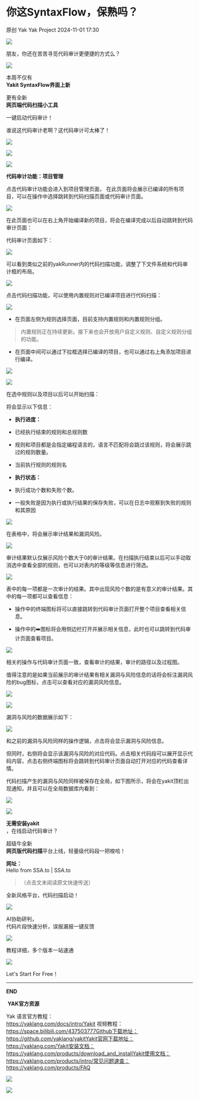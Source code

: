 #  你这SyntaxFlow，保熟吗？   
原创 Yak  Yak Project   2024-11-01 17:30  
  
![](\articles\wechat2md-57d4b38fb5fac67b077017855ed50c43.gif)  
  
朋友，你还在苦苦寻觅代码审计更便捷的方式么？  
  
![](\articles\wechat2md-7fe779cc6a661bc8a40d988ea655889c.png)  
  
本周不仅有  
**Yakit SyntaxFlow界面上新**  
  
更有全新  
**网页端代码扫描小工具**  
  
一键启动代码审计！  
  
谁说这代码审计老啊？这代码审计可太棒了！  
  
![](\articles\wechat2md-94dca69ebf7899b3c0e4f01624fb439d.jpeg)  
  
![](\articles\wechat2md-3ef8a0cfe654499ea76424d7c463e36d.png)  
  
![](\articles\wechat2md-babc2efe77cb9d8433eb8ecabf620d44.png)  
  
**代码审计功能：项目管理**  
  
点击代码审计功能会进入到项目管理页面， 在此页面将会展示已编译的所有项目，可以在操作中选择跳转到代码扫描页面或代码审计页面。  
  
![](\articles\wechat2md-394168d6468ddc047d1363d20c56c78a.png)  
  
在此页面也可以在右上角开始编译新的项目，将会在编译完成以后自动跳转到代码审计页面：  
  
代码审计页面如下：  
  
![](\articles\wechat2md-22a6b0c582cb79bb91e2ef91b3880f92.png)  
  
可以看到类似之前的yakRunner内的代码扫描功能，调整了下文件系统和代码审计框的布局。  
  
![](\articles\wechat2md-537c297579d241fbc262b21812fa4901.png)  
  
点击代码扫描功能，可以使用内置规则对已编译项目进行代码扫描：  
  
![](\articles\wechat2md-15b045434942023439a1c295d0bb3e5f.png)  
- 在页面左侧为规则选择页面，目前支持内置规则和内置规则分组。  
  
> 内置规则正在持续更新。接下来也会开放用户自定义规则、自定义规则分组的功能。  
  
- 在页面中间可以通过下拉框选择已编译的项目，也可以通过右上角添加项目进行编译。  
  
![](\articles\wechat2md-561416c5867c942b9e3caf6ae3a904e7.png)  
  
![](\articles\wechat2md-3bcdfa94d9f8d89f6942b084b7709612.png)  
  
在选中规则以及项目以后可以开始扫描：  
  
将会显示以下信息：  
- **执行进度：**  
  
- 已经执行结束的规则和总规则数  
  
- 规则和项目都是会指定编程语言的，语言不匹配将会跳过该规则，将会展示跳过的规则数量。  
  
- 当前执行规则的规则名  
  
- **执行状态：**  
  
- 执行成功个数和失败个数。  
  
- 一般失败是因为执行或执行结果的保存失败，可以在日志中观察到失败的规则和其原因  
  
![](\articles\wechat2md-cc59ae6415624c912ad88dd8ec738f8f.png)  
  
在表格中，将会展示审计结果和漏洞风险。  
  
![](\articles\wechat2md-e27f181afab58dea2596269e90db2e85.png)  
  
审计结果默认仅展示风险个数大于0的审计结果。在扫描执行结束以后可以手动取消选中查看全部的规则，也可以对表内的等级等信息进行筛选。  
  
![](\articles\wechat2md-4d4dcc9d5a38de1d23edd7912c9962d7.png)  
  
表中的每一项都是一次审计的结果。其中出现风险个数的是有意义的审计结果。其中的每一项都可以查看信息：  
- 操作中的终端图标将可以直接跳转到代码审计页面打开整个项目查看相关信息。  
  
- 操作中的➡️图标将会用侧边栏打开并展示相关信息，此时也可以跳转到代码审计页面查看项目。  
  
![](\articles\wechat2md-e42c940c641f19f1a7facaa5846656b5.png)  
  
相关的操作与代码审计页面一致，查看审计的结果，审计的路径以及过程图。  
  
值得注意的是如果当前展示的审计结果有相关漏洞与风险信息的话将会标注漏洞风险的bug图标，点击可以查看对应的漏洞风险信息。  
  
![](\articles\wechat2md-681b8919fcc35c255b10a2cb576c2d23.png)  
  
![](\articles\wechat2md-acb94fc751faa74a7bd55f8bbf868686.png)  
  
漏洞与风险的数据展示如下：  
  
![](\articles\wechat2md-d269b9395db4c0d6ccaf51aae15d6256.png)  
  
和之前的漏洞与风险同样的操作逻辑，点击将会显示漏洞与风险信息。  
  
但同时，右侧将会显示该漏洞与风险的对应代码。点击相关代码段可以展开显示代码内容，点击右侧终端图标将会跳转到代码审计页面自动打开对应的代码查看详情。  
  
代码扫描产生的漏洞与风险同样被保存在全局，如下图所示，将会在yakit顶栏出现通知，并且可以在全局数据库内看到：  
  
![](\articles\wechat2md-c7258f2de9aa6a345e1b6d85b0b672d5.png)  
  
![](\articles\wechat2md-2ae65ed92e788798b771b54dcc8f5594.png)  
  
**无需安装yakit**  
，在线启动代码审计？  
  
超级牛全新  
**网页版代码扫描**平台上线，轻量级代码段一把梭哈！  
  
**网址：**  
Hello from SSA.to | SSA.to  
> （点击文末阅读原文快速传送）  
  
  
  
全新风格平台，代码扫描启动！  
  
![](\articles\wechat2md-10f451fc9964a6fb0de67a9567aabe41.png)  
  
AI协助研判，  
代码片段快速分析，误报漏报一键反馈  
  
![](\articles\wechat2md-b60646245637afb65d5fd4d8b70df681.png)  
  
教程详细，多个版本一站速通  
  
![](\articles\wechat2md-aa1141297007ed5490a5263ecfbbe550.png)  
  
Let's Start For Free！  
  
****  
**END**  
  
  
 **YAK官方资源**  
  
Yak 语言官方教程：  
https://yaklang.com/docs/intro/Yakit 视频教程：  
https://space.bilibili.com/437503777Github下载地址：  
https://github.com/yaklang/yakitYakit官网下载地址：  
https://yaklang.com/Yakit安装文档：  
https://yaklang.com/products/download_and_installYakit使用文档：  
https://yaklang.com/products/intro/常见问题速查：  
https://yaklang.com/products/FAQ  
  
![](\articles\wechat2md-382b711760574d429c6c8742ecfc1d9b.png)  
  
![](\articles\wechat2md-304b45488320344b4c7cdbd5759ee4e8.gif)  
  
  

